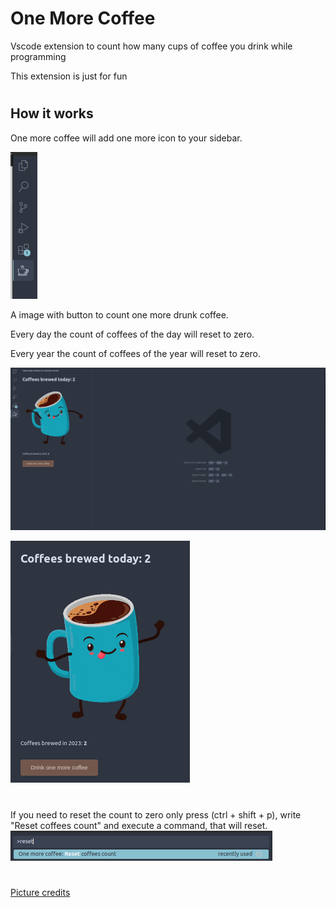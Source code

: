 # One More Coffee

Vscode extension to count how many cups of coffee you drink while programming

This extension is just for fun

#

## How it works

One more coffee will add one more icon to your sidebar.

![Image of icon that extension add in the side bar](/media/images/presentation/sidebar.png "One More Coffee icon")

A image with button to count one more drunk coffee. 

Every day the count of coffees of the day will reset to zero.

Every year the count of coffees of the year will reset to zero.

![Image of icon that extension add in the side bar](/media/images/presentation/full-view.png "Full view")

![A image of a coffee with button to count drunk coffee](/media/images/presentation/simple-view.png "Simple view")

#
If you need to reset the count to zero only press (ctrl + shift + p), write "Reset coffees count" and execute a command, that will reset.
![A image of a how command you will execute to reset a count](/media/images/presentation/command-reset.png "Command example")

#
[Picture credits](https://www.gifcen.com/wp-content/uploads/2022/08/coffee-gif.gif)